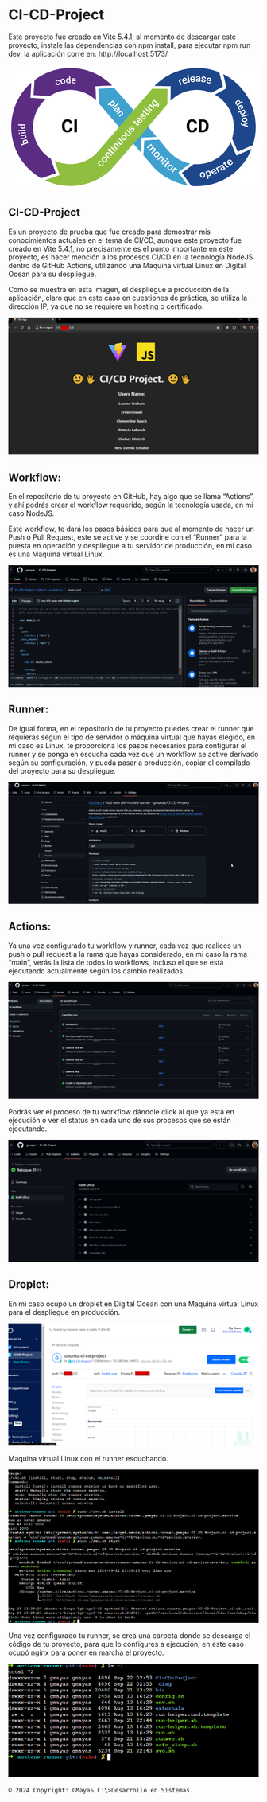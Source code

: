 # CI-CD-Project
Este proyecto fue creado en Vite 5.4.1, al momento de descargar este proyecto, instale las dependencias con npm install, para ejecutar npm run dev, la aplicación corre en: http://localhost:5173/

![](/imagenes/image_01.png)

## CI-CD-Project

Es un proyecto de prueba que fue creado para demostrar mis conocimientos actuales en el tema de CI/CD, aunque este proyecto fue creado en Vite 5.4.1, no precisamente es el punto importante en este proyecto, es hacer mención a los procesos CI/CD en la tecnología NodeJS dentro de GitHub Actions, utilizando una Maquina virtual Linux en Digital Ocean para su despliegue.

Como se muestra en esta imagen, el despliegue a producción de la aplicación, claro que en este caso en cuestiones de práctica, se utiliza la dirección IP, ya que no se requiere un hosting o certificado.

![](/imagenes/image_02.png)

## Workflow:

En el repositorio de tu proyecto en GitHub, hay algo que se llama “Actions”, y ahí podrás crear el workflow requerido, según la tecnología usada, en mi caso NodeJS.

Este workflow, te dará los pasos básicos para que al momento de hacer un Push o Pull Request, este se active y se coordine con el “Runner” para la puesta en operación y despliegue a tu servidor de producción, en mi caso es una Maquina virtual Linux.

![](/imagenes/image_03.png)

## Runner:

De igual forma, en el repositorio de tu proyecto puedes crear el runner que requieras según el tipo de servidor o máquina virtual que hayas elegido, en mi caso es Linux, te proporciona los pasos necesarios para configurar el runner y se ponga en escucha cada vez que un workflow se active derivado según su configuración, y pueda pasar a producción, copiar el compilado del proyecto para su despliegue.

![](/imagenes/image_04.png)

## Actions:

Ya una vez configurado tu workflow y runner, cada vez que realices un push o pull request a la rama que hayas considerado, en mi caso la rama “main”, verás la lista de todos lo workflows, incluso el que se está ejecutando actualmente según los cambio realizados.

![](/imagenes/image_05.png)

Podrás ver el proceso de tu workflow dándole click al que ya está en ejecución o ver el status en cada uno de sus procesos que se están ejecutando.

![](/imagenes/image_06.png)

## Droplet:

En mi caso ocupo un droplet en Digital Ocean con una Maquina virtual Linux para el despliegue en producción.

![](/imagenes/image_07.png)

Maquina virtual Linux con el runner escuchando.

![](/imagenes/image_08.png)

Una vez configurado tu runner, se crea una carpeta donde se descarga el código de tu proyecto, para que lo configures a ejecución, en este caso ocupó nginx para poner en marcha el proyecto. 

![](/imagenes/image_09.png)

`© 2024 Copyright: GMayaS C:\>Desarrollo en Sistemas.`
